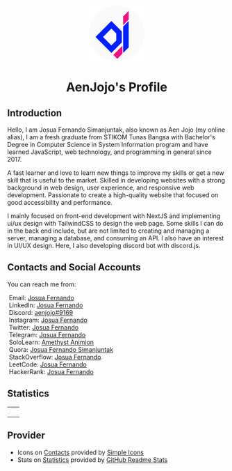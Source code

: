 <div align="center">
  <img src="/assets/AenJojo - Circle.png" alt="" height="128" />
  
  AenJojo's Profile
  =================
</div>

## Introduction
Hello, I am Josua Fernando Simanjuntak, also known as Aen Jojo (my online alias),
I am a fresh graduate from STIKOM Tunas Bangsa with Bachelor's Degree in Computer Science in System Information program and have learned JavaScript, web technology, and programming in general since 2017.

A fast learner and love to learn new things to improve my skills or get a new skill that is useful to the market. Skilled in developing websites with a strong background in web design, user experience, and responsive web development. Passionate to create a high-quality website that focused on good accessibility and performance.

I mainly focused on front-end development with NextJS and implementing ui/ux design with TailwindCSS to design the web page. Some skills I can do in the back end include, but are not limited to creating and managing a server, managing a database, and consuming an API. I also have an interest in UI/UX design. Here, I also developing discord bot with discord.js.

## Contacts and Social Accounts
You can reach me from:
<div>
  <img src="https://cdn.simpleicons.org/gmail/EA4335" height="12" alt="">
  Email:
  <a href="mailto:josuafernando999@gmail.com">Josua Fernando</a>
</div>
<div>
  <img src="https://cdn.simpleicons.org/linkedin/0A66C2" height="12" alt="">
  LinkedIn:
  <a href="https://www.linkedin.com/in/aenjojo">Josua Fernando</a>
</div>

<div>
  <img src="https://cdn.simpleicons.org/discord/5865F2" height="12" alt="">
  Discord:
  <a href="https://discord.com/users/445789748083163139">aenjojo#9169</a>
</div>
<div>
  <img src="https://cdn.simpleicons.org/instagram/E4405F" height="12" alt="">
  Instagram:
  <a href="https://www.instagram.com/aenjojo">Josua Fernando</a>
</div>
<div>
  <img src="https://cdn.simpleicons.org/twitter/1DA1F2" height="12" alt="">
  Twitter:
  <a href="https://www.twitter.com/aenjojo_">Josua Fernando</a>
</div>
<div>
  <img src="https://cdn.simpleicons.org/telegram/26A5E4" height="12" alt="">
  Telegram:
  <a href="https://t.me/aen_jojo">Josua Fernando</a>
</div>
<div>
  <img src="https://cdn.simpleicons.org/sololearn/149EF2" height="12" alt="">
  SoloLearn:
  <a href="https://www.sololearn.com/profile/3669090">Amethyst Animion</a>
</div>

<div>
  <img src="https://cdn.simpleicons.org/quora/B92B27" height="12" alt="">
  Quora:
  <a href="https://id.quora.com/profile/Josua-Fernando-Simanjuntak">Josua Fernando Simanjuntak</a>
</div>
<div>
  <img src="https://cdn.simpleicons.org/stackoverflow/F58025" height="12" alt="">
  StackOverflow:
  <a href="https://stackoverflow.com/users/21879363/josua-fernando">Josua Fernando</a>
</div>

<div>
  <img src="https://cdn.simpleicons.org/leetcode/FFA116" height="12" alt="">
  LeetCode:
  <a href="https://leetcode.com/aenjojo/">Josua Fernando</a>
</div>
<div>
  <img src="https://cdn.simpleicons.org/hackerrank/00EA64" height="12" alt="">
  HackerRank:
  <a href="https://www.hackerrank.com/aenjojo">Josua Fernando</a>
</div>

## Statistics
<table>
  <tr>
    <td align="center" style="padding: 0; width: 50%">
      <img
        alt=""
        src="https://aenjojo-ghstats.vercel.app/api?username=aenjojo&count_private=true&show_icons=true&title_color=2080f0&icon_color=2080f0&text_color=92989f&include_all_commits=true&bg_color=00000000&hide_border=true"
        align="center"
        style="padding: 0"
      />
    </td>
    <td>
      <img
        alt=""
        src="https://aenjojo-ghstats.vercel.app/api/top-langs/?username=aenjojo&layout=compact&count_private=true&title_color=2080f0&icon_color=2080f0&text_color=92989f&include_all_commits=true&bg_color=00000000&hide_border=true&langs_count=6&extra=nexbot-dev/aenex"
        align="center"
        style="padding: 0"
      />
    </td>
  </tr>
</table>

## Provider
- Icons on [Contacts](#contacts-and-social-accounts) provided by [Simple Icons]
- Stats on [Statistics](#statistics) provided by [GitHub Readme Stats]

<!--
## Holopin Badge
My Holopin badge collection board.
<div>
  <a href="https://holopin.io/@aenjojo" target="_blank">
    <img
      alt=""
      src="https://holopin.me/aenjojo"
      style="padding: 0"
    />
  </a>
</div>
-->

[Simple Icons]:          https://simpleicons.org/
[GitHub Readme Stats]:   https://github.com/anuraghazra/github-readme-stats
